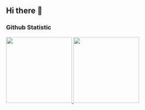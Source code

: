 ## Hi there 👋

### Github Statistic
<p align="left">
<a href="https://github.com/reyvaldoshivapramudya">
  <img height="180em" src="https://github-readme-stats-eight-theta.vercel.app/api?username=reyvaldoshivapramudya&show_icons=true&theme=algolia&include_all_commits=true&count_private=true"/>
  <img height="180em" src="https://github-readme-stats-eight-theta.vercel.app/api/top-langs/?username=reyvaldoshivapramudya&layout=compact&layout=compact&theme=algolia"/>
</a>
</p>

<!--
**reyvaldoshivapramudya/reyvaldoshivapramudya** is a ✨ _special_ ✨ repository because its `README.md` (this file) appears on your GitHub profile.

Here are some ideas to get you started:

- 🔭 I’m currently working on ...
- 🌱 I’m currently learning ...
- 👯 I’m looking to collaborate on ...
- 🤔 I’m looking for help with ...
- 💬 Ask me about ...
- 📫 How to reach me: ...
- 😄 Pronouns: ...
- ⚡ Fun fact: ...
-->
